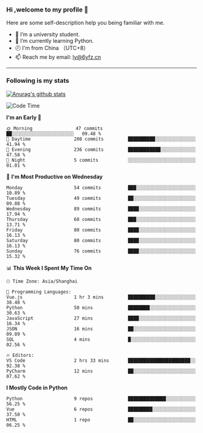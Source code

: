 ### Hi ,welcome to my profile 👋
Here are some self-description help you being familiar with me.
<!--
**liuyunfz/liuyunfz** is a ✨ _special_ ✨ repository because its `README.md` (this file) appears on your GitHub profile.
- 👯 I’m looking to collaborate on ...
- 🤔 I’m looking for help with ...
Here are some ideas to get you started:
-->
- 🏫 I’m a university student.
- 💪 I’m currently learning Python.
- 🕗 I'm from China （UTC+8）
- 📫 Reach me by email: [ly@6yfz.cn](mailto:ly@6yfz.cn)
  
---
### Following is my stats
  
[![Anurag's github stats](https://github-readme-stats.vercel.app/api?username=liuyunfz)](https://github.com/anuraghazra/github-readme-stats)
  
<!--START_SECTION:waka-->
![Code Time](http://img.shields.io/badge/Code%20Time-345%20hrs%2019%20mins-blue)

**I'm an Early 🐤** 

```text
🌞 Morning                47 commits          ██░░░░░░░░░░░░░░░░░░░░░░░   09.48 % 
🌆 Daytime                208 commits         ██████████░░░░░░░░░░░░░░░   41.94 % 
🌃 Evening                236 commits         ████████████░░░░░░░░░░░░░   47.58 % 
🌙 Night                  5 commits           ░░░░░░░░░░░░░░░░░░░░░░░░░   01.01 % 
```
📅 **I'm Most Productive on Wednesday** 

```text
Monday                   54 commits          ███░░░░░░░░░░░░░░░░░░░░░░   10.89 % 
Tuesday                  49 commits          ██░░░░░░░░░░░░░░░░░░░░░░░   09.88 % 
Wednesday                89 commits          ████░░░░░░░░░░░░░░░░░░░░░   17.94 % 
Thursday                 68 commits          ███░░░░░░░░░░░░░░░░░░░░░░   13.71 % 
Friday                   80 commits          ████░░░░░░░░░░░░░░░░░░░░░   16.13 % 
Saturday                 80 commits          ████░░░░░░░░░░░░░░░░░░░░░   16.13 % 
Sunday                   76 commits          ████░░░░░░░░░░░░░░░░░░░░░   15.32 % 
```


📊 **This Week I Spent My Time On** 

```text
🕑︎ Time Zone: Asia/Shanghai

💬 Programming Languages: 
Vue.js                   1 hr 3 mins         ██████████░░░░░░░░░░░░░░░   38.48 % 
Python                   50 mins             ████████░░░░░░░░░░░░░░░░░   30.63 % 
JavaScript               27 mins             ████░░░░░░░░░░░░░░░░░░░░░   16.34 % 
JSON                     16 mins             ██░░░░░░░░░░░░░░░░░░░░░░░   09.89 % 
SQL                      4 mins              █░░░░░░░░░░░░░░░░░░░░░░░░   02.56 % 

🔥 Editors: 
VS Code                  2 hrs 33 mins       ███████████████████████░░   92.38 % 
PyCharm                  12 mins             ██░░░░░░░░░░░░░░░░░░░░░░░   07.62 % 
```

**I Mostly Code in Python** 

```text
Python                   9 repos             ██████████████░░░░░░░░░░░   56.25 % 
Vue                      6 repos             █████████░░░░░░░░░░░░░░░░   37.50 % 
HTML                     1 repo              ██░░░░░░░░░░░░░░░░░░░░░░░   06.25 % 
```




<!--END_SECTION:waka-->
